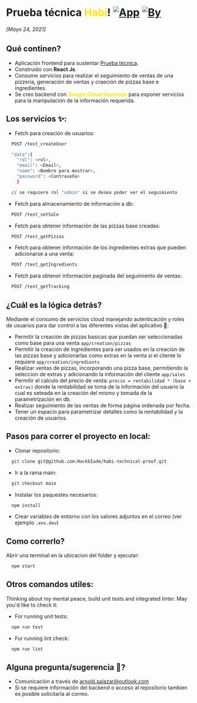 # Prueba técnica <span style="color: #FFE600;">Habi</span>! [![App](https://img.shields.io/badge/~-Frontend-red)]() [![By](https://img.shields.io/badge/By-Arnold%20Salazar-%233483FA)](mailto:arnold.salazar@outlook.com)

###### [Mayo 24, 2021]

## Qué continen?

- Aplicación frontend para sustentar [Prueba técnica]().
- Construido con **React Js**.
- Consume servicios para realizar el seguimiento de ventas de una pizzeria, generación de ventas y craeción de pizzas base e ingredientes.
- Se creo backend con <span style="color: #FFE600;"><b>Google Cloud functions</b></span> para exponer servicios para la manipulación de la información requerida.

## Los servicios ✨:

- Fetch para creación de usuarios:

```bash
  POST /test_createUser

  "data":{
    "rol": <rol>,
    "email": <Email>,
    "name": <Nombre para mostrar>,
    "password": <Contraseña>
    }

  // se requiere rol "admin" si se desea poder ver el seguimiento
```

- Fetch para almacenamiento de información a db:

```bash
  POST /test_setSale
```

- Fetch para obtener información de las pizzas base creadas:

```bash
  POST /test_getPizzas
```

- Fetch para obtener información de los ingredientes extras que pueden adicionarse a una venta:

```bash
  POST /test_getIngredients
```

- Fetch para obtener información paginada del seguimiento de ventas:

```bash
  POST /test_getTracking
```

## ¿Cuál es la lógica detrás?

Mediante el consumo de servicios cloud manejando autenticación y roles de usuarios para dar control a las diferentes vistas del aplicativo 🧐:

- Permitir la creación de pizzas basicas que puedan ser seleccionadas como base para una venta `app/creation/pizzas`
- Permitir la creación de ingredientes para ser usados en la creación de las pizzas base y adicionarlas como extras en la venta si el cliente lo requiere `app/creation/ingredients`
- Realizar ventas de pizzas, incorporando una pizza base, permitiendo la seleccion de extras y adicionando la información del cliente `app/sales`
- Permitir el calculo del precio de venta: `precio = rentabilidad * (base + extras)` donde la rentabilidad se toma de la información del usuario la cual es seteada en la creación del mismo y tomada de la parametrización en db.
- Realizar seguimiento de las ventas de forma página ordenada por fecha.
- Tener un espacio para parametrizar detalles como la rentabilidad y la creación de usuarios.

## Pasos para correr el proyecto en local:

- Clonar repositorio:

```bash
  git clone git@github.com:HackbIade/habi-technical-proof.git
```

- Ir a la rama main:

```bash
  git checkout main
```

- Instalar los paquestes necesarios:

```bash
  npm install
```

- Crear variables de entorno con los valores adjuntos en el correo (ver ejemplo `.env.dev`)

## Como correrlo?

Abrir una terminal en la ubicacion del folder y ejecutar:

```bash
  npm start
```

## Otros comandos utiles:

Thinking about my mental peace, build unit tests and integrated linter. May you'd like to check it:

- For running unit tests:

```bash
  npm run test
```

- For running lint check:

```bash
  npm run lint
```

## Alguna pregunta/sugerencia 🤔?

- Comunicación a través de [arnold.salazar@outlook.com](arnold.salazar@outlook.com)
- Si se requiere información del backend o acceso al repositorio tambien es posible solicitarla al correo.
